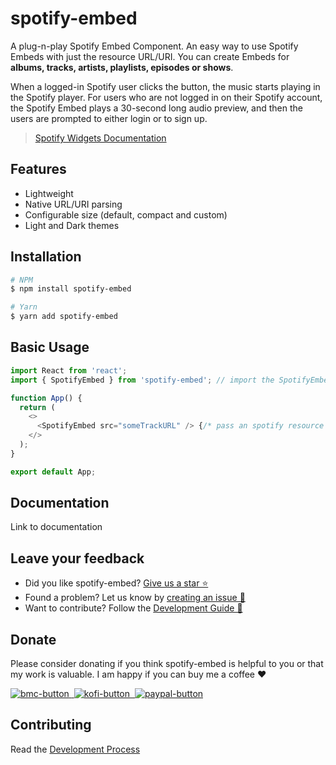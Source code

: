 # spotify-embed

A plug-n-play Spotify Embed Component. An easy way to use Spotify Embeds with just the resource URL/URI.
You can create Embeds for **albums, tracks, artists, playlists, episodes or shows**.

When a logged-in Spotify user clicks the button, the music starts playing in the Spotify player.
For users who are not logged in on their Spotify account, the Spotify Embed plays a 30-second long audio preview,
and then the users are prompted to either login or to sign up.

> [Spotify Widgets Documentation](https://developer.spotify.com/documentation/widgets/guides/adding-a-spotify-embed/)

## Features

- Lightweight
- Native URL/URI parsing
- Configurable size (default, compact and custom)
- Light and Dark themes

## Installation

```bash
# NPM
$ npm install spotify-embed

# Yarn
$ yarn add spotify-embed
```

## Basic Usage

```js
import React from 'react';
import { SpotifyEmbed } from 'spotify-embed'; // import the SpotifyEmbed component

function App() {
  return (
    <>
      <SpotifyEmbed src="someTrackURL" /> {/* pass an spotify resource URL/URI */}
    </>
  );
}

export default App;
```

## Documentation

Link to documentation

## Leave your feedback

- Did you like spotify-embed? [Give us a star ⭐](https://github.com/Gabb-c/spotify-embed)
- Found a problem? Let us know by [creating an issue 🔎](https://github.com/Gabb-c/spotify-embed/issues)
- Want to contribute? Follow the [Development Guide 📑](https://github.com/Gabb-c/spotify-embed/blob/main/.github/CONTRIBUTING.md)

## Donate

Please consider donating if you think spotify-embed is helpful to you or that my work is valuable. I am happy if you can buy me a coffee ❤️

<a href="https://www.buymeacoffee.com">
  <img alt="bmc-button" src="https://img.shields.io/badge/Buy_Me_A_Coffee-FFDD00?style=for-the-badge&logo=buy-me-a-coffee&logoColor=black">
</a>
<a href="https://ko-fi.com">
  <img alt="kofi-button" src="https://img.shields.io/badge/Ko--fi-F16061?style=for-the-badge&logo=ko-fi&logoColor=white">
</a>
<a href="https://www.paypal.com/donate?business=8TYDGB7874HT2&no_recurring=0&item_name=development&currency_code=USD">
  <img alt="paypal-button" src="https://img.shields.io/badge/PayPal-00457C?style=for-the-badge&logo=paypal&logoColor=white">
</a>

## Contributing

Read the [Development Process](https://github.com/Gabb-c/spotify-embed/blob/main/.github/CONTRIBUTING.md)

